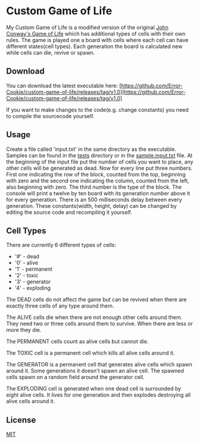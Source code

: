 # Custom Game of Life

My Custom Game of Life is a modified version of the original [John Conway's Game of Life](https://en.wikipedia.org/wiki/Conway%27s_Game_of_Life) which has additional types of cells with their own rules. The game is played one a board with cells where each cell can have different states(cell types). Each generation the board is calculated new while cells can die, revive or spawn.

## Download

You can download the latest executable here: [https://github.com/Error-Cookie/custom-game-of-life/releases/tag/v1.0](https://github.com/Error-Cookie/custom-game-of-life/releases/tag/v1.0)

If you want to make changes to the code(e.g. change constants) you need to compile the sourcecode yourself.

## Usage

Create a file called 'input.txt' in the same directory as the executable. Samples can be found in the [tests](https://github.com/Error-Cookie/custom-game-of-life/tree/master/tests) directory or in the [sample.input.txt](https://github.com/Error-Cookie/custom-game-of-life/blob/master/sample.input.txt) file. At the beginning of the input file put the number of cells you want to place, any other cells will be generated as dead. Now for every line put three numbers. First one indicating the row of the block, counted from the top, beginning with zero and the second one indicating the column, counted from the left, also beginning with zero. The third number is the type of the block. The console will print a twelve by ten board with its generation number above it for every generation. There is an 500 milliseconds delay between every generation. These constants(width, height, delay) can be changed by editing the source code and recompiling it yourself.

## Cell Types
There are currently 6 different types of cells:
- '#' - dead
- '0' - alive
- '1' - permanent
- '2' - toxic
- '3' - generator
- '4' - exploding

The DEAD cells do not affect the game but can be revived when there are exactly three cells of any type around them.

The ALIVE cells die when there are not enough other cells around them. They need two or three cells around them to survive. When there are less or more they die.

The PERMANENT cells count as alive cells but cannot die.

The TOXIC cell is a permanent cell which kills all alive cells around it.

The GENERATOR is a permanent cell that generates alive cells which spawn around it. Some generations it doesn't spawn an alive cell. The spawned cells spawn on a random field around the generator cell.

The EXPLODING cell is generated when one dead cell is surrounded by eight alive cells. It lives for one generation and then explodes destroying all alive cells around it.

## License
[MIT](https://choosealicense.com/licenses/mit/)

